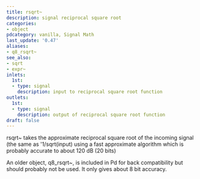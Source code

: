 ```yaml
---
title: rsqrt~
description: signal reciprocal square root
categories:
- object
pdcategory: vanilla, Signal Math
last_update: '0.47'
aliases:
- q8_rsqrt~
see_also:
- sqrt
- expr~
inlets:
  1st:
  - type: signal
    description: input to reciprocal square root function
outlets:
  1st:
  - type: signal
    description: output of reciprocal square root function
draft: false
---
```

rsqrt~ takes the approximate reciprocal square root of the incoming signal (the same as '1/sqrt(input) using a fast approximate algorithm which is probably accurate to about 120 dB (20 bits)

An older object, q8_rsqrt~, is included in Pd for back compatibility but should probably not be used. It only gives about 8 bit accuracy.
